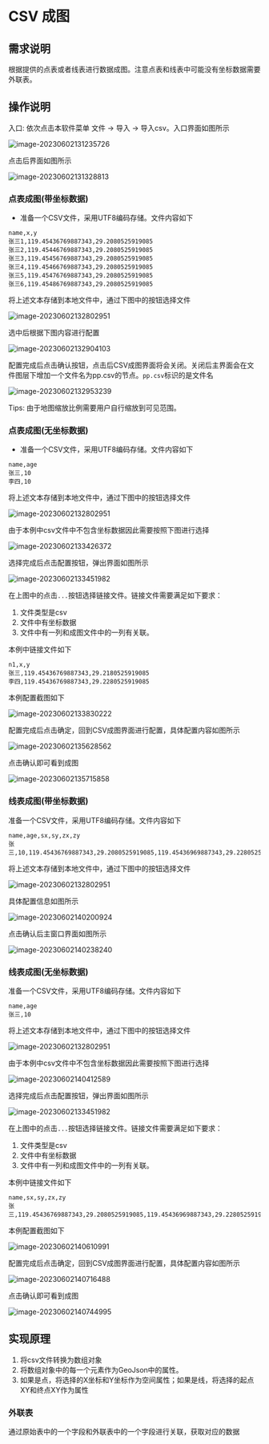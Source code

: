 # CSV 成图

## 需求说明
根据提供的点表或者线表进行数据成图。注意点表和线表中可能没有坐标数据需要外联表。

## 操作说明
入口: 依次点击本软件菜单 文件 -> 导入 -> 导入csv。入口界面如图所示

![image-20230602131235726](images/image-20230602131235726.png)

点击后界面如图所示

![image-20230602131328813](images/image-20230602131328813.png)



### 点表成图(带坐标数据)

-   准备一个CSV文件，采用UTF8编码存储。文件内容如下

```csv
name,x,y
张三1,119.45436769887343,29.2080525919085
张三2,119.45446769887343,29.2080525919085
张三3,119.45456769887343,29.2080525919085
张三4,119.45466769887343,29.2080525919085
张三5,119.45476769887343,29.2080525919085
张三6,119.45486769887343,29.2080525919085

```

将上述文本存储到本地文件中，通过下图中的按钮选择文件

![image-20230602132802951](images/image-20230602132802951.png)



选中后根据下图内容进行配置

![image-20230602132904103](images/image-20230602132904103.png)

配置完成后点击确认按钮，点击后CSV成图界面将会关闭。关闭后主界面会在文件图层下增加一个文件名为pp.csv的节点。`pp.csv`标识的是文件名



![image-20230602132953239](images/image-20230602132953239.png)

Tips: 由于地图缩放比例需要用户自行缩放到可见范围。

### 点表成图(无坐标数据)

-   准备一个CSV文件，采用UTF8编码存储。文件内容如下

```csv
name,age
张三,10
李四,10

```

将上述文本存储到本地文件中，通过下图中的按钮选择文件

![image-20230602132802951](images/image-20230602132802951.png)

由于本例中csv文件中不包含坐标数据因此需要按照下图进行选择

![image-20230602133426372](images/image-20230602133426372.png)

选择完成后点击配置按钮，弹出界面如图所示

![image-20230602133451982](images/image-20230602133451982.png)



在上图中的点击`...`按钮选择链接文件。链接文件需要满足如下要求：

1.   文件类型是csv
2.   文件中有坐标数据
3.   文件中有一列和成图文件中的一列有关联。

本例中链接文件如下

```
n1,x,y
张三,119.45436769887343,29.2180525919085
李四,119.45436769887343,29.2280525919085

```

本例配置截图如下

![image-20230602133830222](images/image-20230602133830222.png)



配置完成后点击确定，回到CSV成图界面进行配置，具体配置内容如图所示

![image-20230602135628562](images/image-20230602135628562.png)

点击确认即可看到成图

![image-20230602135715858](images/image-20230602135715858.png)



### 线表成图(带坐标数据)

准备一个CSV文件，采用UTF8编码存储。文件内容如下

```csv
name,age,sx,sy,zx,zy
张三,10,119.45436769887343,29.2080525919085,119.45436969887343,29.2280525919085

```

将上述文本存储到本地文件中，通过下图中的按钮选择文件

![image-20230602132802951](images/image-20230602132802951.png)

具体配置信息如图所示

![image-20230602140200924](images/image-20230602140200924.png)



点击确认后主窗口界面如图所示



![image-20230602140238240](images/image-20230602140238240.png)

### 线表成图(无坐标数据)

准备一个CSV文件，采用UTF8编码存储。文件内容如下

```csv
name,age
张三,10
```

将上述文本存储到本地文件中，通过下图中的按钮选择文件

![image-20230602132802951](images/image-20230602132802951.png)

由于本例中csv文件中不包含坐标数据因此需要按照下图进行选择

![image-20230602140412589](images/image-20230602140412589.png)



选择完成后点击配置按钮，弹出界面如图所示

![image-20230602133451982](images/image-20230602133451982.png)



在上图中的点击`...`按钮选择链接文件。链接文件需要满足如下要求：

1.   文件类型是csv
2.   文件中有坐标数据
3.   文件中有一列和成图文件中的一列有关联。

本例中链接文件如下

```
name,sx,sy,zx,zy
张三,119.45436769887343,29.2080525919085,119.45436969887343,29.2280525919085

```

本例配置截图如下

![image-20230602140610991](images/image-20230602140610991.png)



配置完成后点击确定，回到CSV成图界面进行配置，具体配置内容如图所示

![image-20230602140716488](images/image-20230602140716488.png)

点击确认即可看到成图

![image-20230602140744995](images/image-20230602140744995.png)

## 实现原理

1.   将csv文件转换为数组对象
2.   将数组对象中的每一个元素作为GeoJson中的属性。
3.   如果是点，将选择的X坐标和Y坐标作为空间属性；如果是线，将选择的起点XY和终点XY作为属性



### 外联表

通过原始表中的一个字段和外联表中的一个字段进行关联，获取对应的数据
